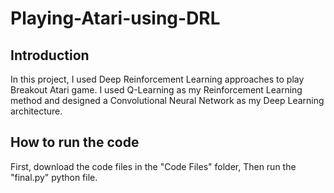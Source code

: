 # Playing-Atari-using-DRL

## Introduction

In this project, I used Deep Reinforcement Learning approaches to play Breakout Atari game. I used Q-Learning as my Reinforcement Learning method and designed a Convolutional Neural Network as my Deep Learning architecture.

## How to run the code

First, download the code files in the "Code Files" folder, Then run the "final.py" python file.
